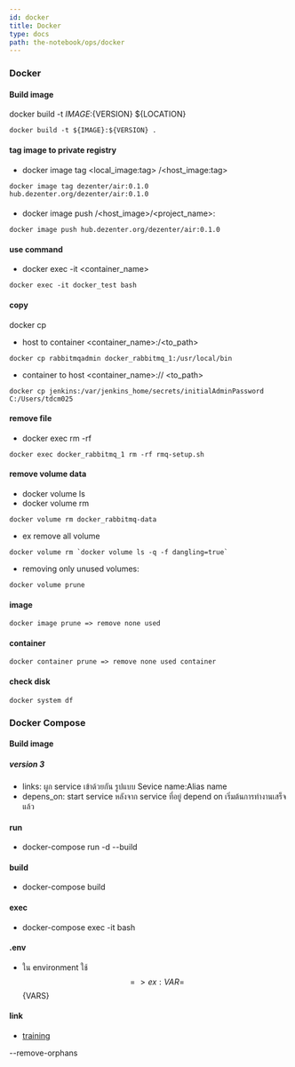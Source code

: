 ```yaml
---
id: docker
title: Docker
type: docs
path: the-notebook/ops/docker
---
```


### Docker

#### Build image
docker build -t ${IMAGE}:${VERSION} ${LOCATION}
```
docker build -t ${IMAGE}:${VERSION} .
```

#### tag image to private registry
- docker image tag <local_image:tag> <host>/<host_image:tag>
```
docker image tag dezenter/air:0.1.0 hub.dezenter.org/dezenter/air:0.1.0
```

####
- docker image push <host>/<host_image>/<project_name>:<tag>
```
docker image push hub.dezenter.org/dezenter/air:0.1.0
```

#### use command
- docker exec -it <container_name> <command>
```
docker exec -it docker_test bash
```

#### copy
docker cp
- host to container <file> <container_name>:/<to_path>
```
docker cp rabbitmqadmin docker_rabbitmq_1:/usr/local/bin
```
- container to host <container_name>:/<path>/<file> <to_path>
```
docker cp jenkins:/var/jenkins_home/secrets/initialAdminPassword C:/Users/tdcm025
```

#### remove file
- docker exec <container-name> rm -rf <file>
```
docker exec docker_rabbitmq_1 rm -rf rmq-setup.sh
```

#### remove volume data
- docker volume ls
- docker volume rm <name>
```
docker volume rm docker_rabbitmq-data
```
- ex remove all volume
```
docker volume rm `docker volume ls -q -f dangling=true`
```
- removing only unused volumes:
```
docker volume prune
```

#### image
```
docker image prune => remove none used
```

#### container
```
docker container prune => remove none used container
```

#### check disk
```
docker system df
```

### Docker Compose

#### Build image

##### version 3
- links:  ผูก service เข้าด้วยกัน รูปแบบ Sevice name:Alias name
- depens_on: start service หลังจาก service ที่อยู่ depend on เริ่มต้นการทำงานเสร็จแล้ว

#### run
- docker-compose run -d --build

#### build
- docker-compose build

#### exec
- docker-compose exec -it <name> bash

#### .env
- ใน environment ใช้ $$ => ex: VAR=$${VARS}

#### link
- [training](https://training.play-with-docker.com)

--remove-orphans
